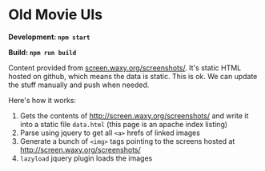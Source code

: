 # Old Movie UIs

**Development: `npm start`**

**Build: `npm run build`**

Content provided from [screen.waxy.org/screenshots/](http://screen.waxy.org/screenshots/). It's static HTML hosted on github, which means the data is static. This is ok. We can update the stuff manually and push when needed.

Here's how it works:

1. Gets the contents of http://screen.waxy.org/screenshots/ and write it into a static file `data.html` (this page is an apache index listing)
2. Parse using jquery to get all `<a>` hrefs of linked images
3. Generate a bunch of `<img>` tags pointing to the screens hosted at http://screen.waxy.org/screenshots/
4. `lazyload` jquery plugin loads the images

